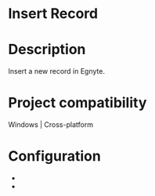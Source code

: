 ﻿# Insert Record

# Description

Insert a new record in Egnyte.

# Project compatibility

Windows | Cross-platform

# Configuration

* 
*
